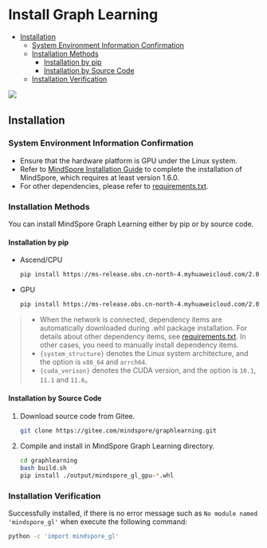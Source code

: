 # Install Graph Learning

- [Installation](#installation)
    - [System Environment Information Confirmation](#system-environment-information-confirmation)
    - [Installation Methods](#installation-methods)
        - [Installation by pip](#installation-by-pip)
        - [Installation by Source Code](#installation-by-source-code)
    - [Installation Verification](#installation-verification)

<a href="https://gitee.com/mindspore/docs/blob/master/docs/graphlearning/docs/source_en/mindspore_graphlearning_install.md" target="_blank"><img src="https://mindspore-website.obs.cn-north-4.myhuaweicloud.com/website-images/master/resource/_static/logo_source_en.png"></a>&nbsp;&nbsp;

## Installation

### System Environment Information Confirmation

- Ensure that the hardware platform is GPU under the Linux system.
- Refer to [MindSpore Installation Guide](https://www.mindspore.cn/install/en) to complete the installation of MindSpore, which requires at least version 1.6.0.
- For other dependencies, please refer to [requirements.txt](https://gitee.com/mindspore/graphlearning/blob/master/requirements.txt).

### Installation Methods

You can install MindSpore Graph Learning either by pip or by source code.

#### Installation by pip

- Ascend/CPU

    ```bash
    pip install https://ms-release.obs.cn-north-4.myhuaweicloud.com/2.0.0a0/GraphLearning/cpu/{system_structure}/mindspore_gl-0.2.0a0-cp37-cp37m-linux_{system_structure}.whl --trusted-host ms-release.obs.cn-north-4.myhuaweicloud.com -i https://pypi.tuna.tsinghua.edu.cn/simple
    ```

- GPU

    ```bash
    pip install https://ms-release.obs.cn-north-4.myhuaweicloud.com/2.0.0a0/GraphLearning/gpu/x86_64/cuda-{cuda_verison}/mindspore_gl-0.2.0a0-cp37-cp37m-linux_x86_64.whl --trusted-host ms-release.obs.cn-north-4.myhuaweicloud.com -i https://pypi.tuna.tsinghua.edu.cn/simple
    ```

> - When the network is connected, dependency items are automatically downloaded during .whl package installation. For details about other dependency items, see [requirements.txt](https://gitee.com/mindspore/graphlearning/blob/master/requirements.txt). In other cases, you need to manually install dependency items.
> - `{system_structure}` denotes the Linux system architecture, and the option is `x86_64` and `arrch64`.
> - `{cuda_verison}` denotes the CUDA version, and the option is `10.1`, `11.1` and `11.6`。

#### Installation by Source Code

1. Download source code from Gitee.

    ```bash
    git clone https://gitee.com/mindspore/graphlearning.git
    ```

2. Compile and install in MindSpore Graph Learning directory.

    ```bash
    cd graphlearning
    bash build.sh
    pip install ./output/mindspore_gl_gpu-*.whl
    ```

### Installation Verification

Successfully installed, if there is no error message such as `No module named 'mindspore_gl'` when execute the following command:

```bash
python -c 'import mindspore_gl'
```
